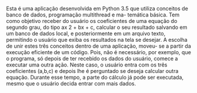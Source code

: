 Esta é uma aplicação desenvolvida em Python 3.5
que utiliza conceitos de banco de dados, programação multithread e ma-
temática básica.
Tem como objetivo receber do usuário os coeficientes de uma equação do
segundo grau, do tipo ax 2 + bx + c, calcular o seu resultado salvando em um
banco de dados local, e posteriormente em um arquivo texto, permitindo o
usuário que exiba os resultados na tela se desejar.
A escolha de unir estes três conceitos dentro de uma aplicação, moveu-
se a partir da execução eficiente de um código. Pois, não é necessário, por
exemplo, que o programa, só depois de ter recebido os dados do usuário,
comece a executar uma outra ação. Neste caso, o usuário entra com os três
coeficientes (a,b,c) e depois lhe é perguntado se deseja calcular outra equação.
Durante esse tempo, a parte do cálculo já pode ser executada, mesmo que o
usuário decida entrar com mais dados.